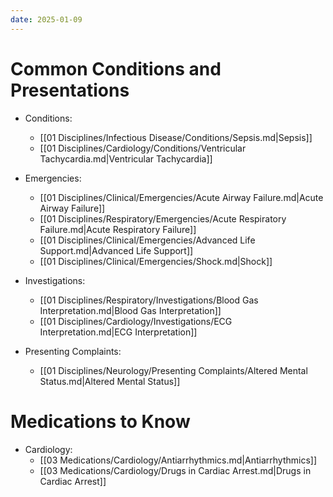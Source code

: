 ```yaml
---
date: 2025-01-09
---
```

# Common Conditions and Presentations
<!-- QueryToSerialize: list rows.file.link from "01 Disciplines" where  contains(Rotations, "[" + this.file.name + "](" + replace(this.file.folder + "/" + this.file.name + "." + this.file.ext, " ", "%20")   + ")") OR contains(Rotations, this.file.link) or contains(file.path,this.file.name) sort file.name asc group by reverse(split(file.folder, "/"))[0] -->
<!-- SerializedQuery: list rows.file.link from "01 Disciplines" where  contains(Rotations, "[" + this.file.name + "](" + replace(this.file.folder + "/" + this.file.name + "." + this.file.ext, " ", "%20")   + ")") OR contains(Rotations, this.file.link) or contains(file.path,this.file.name) sort file.name asc group by reverse(split(file.folder, "/"))[0] -->
- Conditions: 
    - [[01 Disciplines/Infectious Disease/Conditions/Sepsis.md|Sepsis]]
    - [[01 Disciplines/Cardiology/Conditions/Ventricular Tachycardia.md|Ventricular Tachycardia]]

- Emergencies: 
    - [[01 Disciplines/Clinical/Emergencies/Acute Airway Failure.md|Acute Airway Failure]]
    - [[01 Disciplines/Respiratory/Emergencies/Acute Respiratory Failure.md|Acute Respiratory Failure]]
    - [[01 Disciplines/Clinical/Emergencies/Advanced Life Support.md|Advanced Life Support]]
    - [[01 Disciplines/Clinical/Emergencies/Shock.md|Shock]]

- Investigations: 
    - [[01 Disciplines/Respiratory/Investigations/Blood Gas Interpretation.md|Blood Gas Interpretation]]
    - [[01 Disciplines/Cardiology/Investigations/ECG Interpretation.md|ECG Interpretation]]

- Presenting Complaints: 
    - [[01 Disciplines/Neurology/Presenting Complaints/Altered Mental Status.md|Altered Mental Status]]

<!-- SerializedQuery END -->

# Medications to Know
<!-- QueryToSerialize: list rows.file.link from "03 Medications" where  contains(Rotations, "[" + this.file.name + "](" + replace(this.file.folder + "/" + this.file.name + "." + this.file.ext, " ", "%20")   + ")") OR contains(Rotations, this.file.link) group by reverse(split(file.folder, "/"))[0] -->
<!-- SerializedQuery: list rows.file.link from "03 Medications" where  contains(Rotations, "[" + this.file.name + "](" + replace(this.file.folder + "/" + this.file.name + "." + this.file.ext, " ", "%20")   + ")") OR contains(Rotations, this.file.link) group by reverse(split(file.folder, "/"))[0] -->
- Cardiology: 
    - [[03 Medications/Cardiology/Antiarrhythmics.md|Antiarrhythmics]]
    - [[03 Medications/Cardiology/Drugs in Cardiac Arrest.md|Drugs in Cardiac Arrest]]

<!-- SerializedQuery END -->
